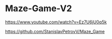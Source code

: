 # Maze-Game-V2

https://www.youtube.com/watch?v=Ez7U6jU0q5k

https://github.com/StanislavPetrovV/Maze_Game
